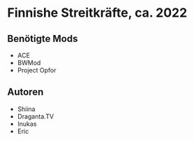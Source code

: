 # Finnishe Streitkräfte, ca. 2022

## Benötigte Mods

- ACE
- BWMod
- Project Opfor

## Autoren

- Shiina
- Draganta.TV
- Inukas
- Eric
